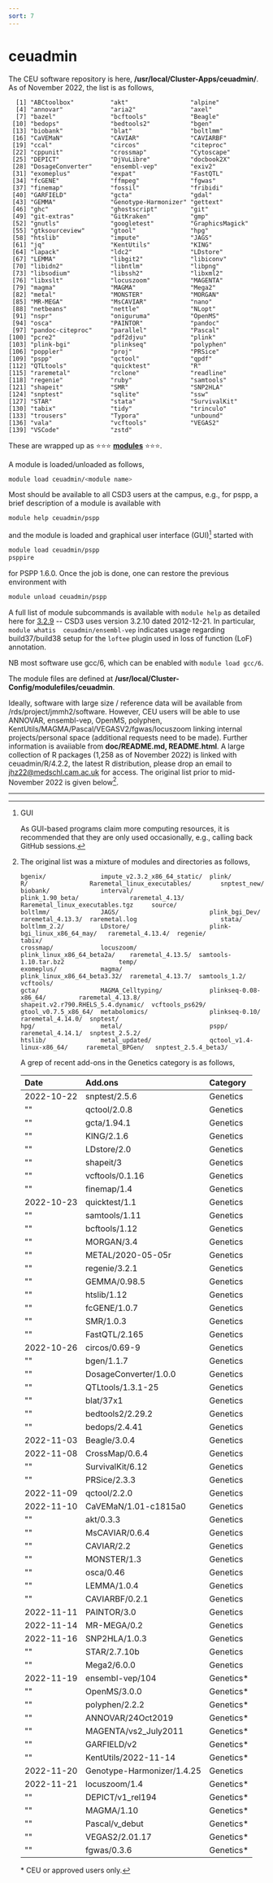 ```yaml
---
sort: 7
---
```


# ceuadmin

The CEU software repository is here, **/usr/local/Cluster-Apps/ceuadmin/**. As of November 2022, the list is as follows,

```
  [1] "ABCtoolbox"          "akt"                 "alpine"
  [4] "annovar"             "aria2"               "axel"
  [7] "bazel"               "bcftools"            "Beagle"
 [10] "bedops"              "bedtools2"           "bgen"
 [13] "biobank"             "blat"                "boltlmm"
 [16] "CaVEMaN"             "CAVIAR"              "CAVIARBF"
 [19] "ccal"                "circos"              "citeproc"
 [22] "cppunit"             "crossmap"            "Cytoscape"
 [25] "DEPICT"              "DjVuLibre"           "docbook2X"
 [28] "DosageConverter"     "ensembl-vep"         "exiv2"
 [31] "exomeplus"           "expat"               "FastQTL"
 [34] "fcGENE"              "ffmpeg"              "fgwas"
 [37] "finemap"             "fossil"              "fribidi"
 [40] "GARFIELD"            "gcta"                "gdal"
 [43] "GEMMA"               "Genotype-Harmonizer" "gettext"
 [46] "ghc"                 "ghostscript"         "git"
 [49] "git-extras"          "GitKraken"           "gmp"
 [52] "gnutls"              "googletest"          "GraphicsMagick"
 [55] "gtksourceview"       "gtool"               "hpg"
 [58] "htslib"              "impute"              "JAGS"
 [61] "jq"                  "KentUtils"           "KING"
 [64] "lapack"              "ldc2"                "LDstore"
 [67] "LEMMA"               "libgit2"             "libiconv"
 [70] "libidn2"             "libntlm"             "libpng"
 [73] "libsodium"           "libssh2"             "libxml2"
 [76] "libxslt"             "locuszoom"           "MAGENTA"
 [79] "magma"               "MAGMA"               "Mega2"
 [82] "metal"               "MONSTER"             "MORGAN"
 [85] "MR-MEGA"             "MsCAVIAR"            "nano"
 [88] "netbeans"            "nettle"              "NLopt"
 [91] "nspr"                "oniguruma"           "OpenMS"
 [94] "osca"                "PAINTOR"             "pandoc"
 [97] "pandoc-citeproc"     "parallel"            "Pascal"
[100] "pcre2"               "pdf2djvu"            "plink"
[103] "plink-bgi"           "plinkseq"            "polyphen"
[106] "poppler"             "proj"                "PRSice"
[109] "pspp"                "qctool"              "qpdf"
[112] "QTLtools"            "quicktest"           "R"
[115] "raremetal"           "rclone"              "readline"
[118] "regenie"             "ruby"                "samtools"
[121] "shapeit"             "SMR"                 "SNP2HLA"
[124] "snptest"             "sqlite"              "ssw"
[127] "STAR"                "stata"               "SurvivalKit"
[130] "tabix"               "tidy"                "trinculo"
[133] "trousers"            "Typora"              "unbound"
[136] "vala"                "vcftools"            "VEGAS2"
[139] "VSCode"              "zstd"
```

These are wrapped up as :star::star::star: **[modules](https://modules.readthedocs.io/en/latest/index.html)** :star::star::star:.

A module is loaded/unloaded as follows,

```bash
module load ceuadmin/<module name>
```

Most should be available to all CSD3 users at the campus, e.g., for pspp, a brief description of a module is available with

```bash
module help ceuadmin/pspp
```

and the module is loaded and graphical user interface (GUI)[^gui] started with

```bash
module load ceuadmin/pspp
psppire
```

for PSPP 1.6.0. Once the job is done, one can restore the previous environment with

```bash
module unload ceuadmin/pspp
```

A full list of module subcommands is available with `module help` as detailed here for 
[3.2.9](https://linux.die.net/man/4/modulefile) -- CSD3 uses version 3.2.10 dated 2012-12-21. In particular, `module whatis 
ceuadmin/ensembl-vep` indicates usage regarding build37/build38 setup for the `loftee` plugin used in loss of function (LoF) 
annotation.

NB most software use gcc/6, which can be enabled with `module load gcc/6`.

The module files are defined at **/usr/local/Cluster-Config/modulefiles/ceuadmin**.

Ideally, software with large size / reference data will be available from /rds/project/jmmh2/software. However, CEU users will be able to use 
ANNOVAR, ensembl-vep, OpenMS, polyphen, KentUtils/MAGMA/Pascal/VEGASV2/fgwas/locuszoom linking internal projects/personal space (additional requests 
need to be made). Further information is avaiiable from **doc/README.md, README.html**. A large collection of R packages (1,258 as of November 2022) 
is linked with ceuadmin/R/4.2.2, the latest R distribution, please drop an email to <jhz22@medschl.cam.ac.uk> for access. The original list prior to 
mid-November 2022 is given below[^original].

---

[^original]:
    The original list was a mixture of modules and directories as follows,

    ```
    bgenix/               impute_v2.3.2_x86_64_static/  plink/                        R/                 Raremetal_linux_executables/        snptest_new/
    biobank/              interval/                     plink_1.90_beta/              raremetal_4.13/    Raremetal_linux_executables.tgz     source/
    boltlmm/              JAGS/                         plink_bgi_Dev/                raremetal_4.13.3/  raremetal.log                       stata/
    boltlmm_2.2/          LDstore/                      plink-bgi_linux_x86_64_may/   raremetal_4.13.4/  regenie/                            tabix/
    crossmap/             locuszoom/                    plink_linux_x86_64_beta2a/    raremetal_4.13.5/  samtools-1.10.tar.bz2               temp/
    exomeplus/            magma/                        plink_linux_x86_64_beta3.32/  raremetal_4.13.7/  samtools_1.2/                       vcftools/
    gcta/                 MAGMA_Celltyping/             plinkseq-0.08-x86_64/         raremetal_4.13.8/  shapeit.v2.r790.RHELS_5.4.dynamic/  vcftools_ps629/
    gtool_v0.7.5_x86_64/  metabolomics/                 plinkseq-0.10/                raremetal_4.14.0/  snptest/
    hpg/                  metal/                        pspp/                         raremetal_4.14.1/  snptest_2.5.2/
    htslib/               metal_updated/                qctool_v1.4-linux-x86_64/     raremetal_BPGen/   snptest_2.5.4_beta3/
    ```

    A grep of recent add-ons in the Genetics category is as follows,

    | Date       | Add.ons                    | Category            |
    | :--------- | :------------------------- | :------------------ |
    | 2022-10-22 | snptest/2.5.6              | Genetics            |
    | ""         | qctool/2.0.8               | Genetics            |
    | ""         | gcta/1.94.1                | Genetics            |
    | ""         | KING/2.1.6                 | Genetics            |
    | ""         | LDstore/2.0                | Genetics            |
    | ""         | shapeit/3                  | Genetics            |
    | ""         | vcftools/0.1.16            | Genetics            |
    | ""         | finemap/1.4                | Genetics            |
    | 2022-10-23 | quicktest/1.1              | Genetics            |
    | ""         | samtools/1.11              | Genetics            |
    | ""         | bcftools/1.12              | Genetics            |
    | ""         | MORGAN/3.4                 | Genetics            |
    | ""         | METAL/2020-05-05r          | Genetics[^metal]    |
    | ""         | regenie/3.2.1              | Genetics            |
    | ""         | GEMMA/0.98.5               | Genetics[^gemma]    |
    | ""         | htslib/1.12                | Genetics            |
    | ""         | fcGENE/1.0.7               | Genetics[^fcgene]   |
    | ""         | SMR/1.0.3                  | Genetics            |
    | ""         | FastQTL/2.165              | Genetics            |
    | 2022-10-26 | circos/0.69-9              | Genetics            |
    | ""         | bgen/1.1.7                 | Genetics            |
    | ""         | DosageConverter/1.0.0      | Genetics            |
    | ""         | QTLtools/1.3.1-25          | Genetics[^qtltools] |
    | ""         | blat/37x1                  | Genetics            |
    | ""         | bedtools2/2.29.2           | Genetics            |
    | ""         | bedops/2.4.41              | Genetics            |
    | 2022-11-03 | Beagle/3.0.4               | Genetics            |
    | 2022-11-08 | CrossMap/0.6.4             | Genetics            |
    | ""         | SurvivalKit/6.12           | Genetics            |
    | ""         | PRSice/2.3.3               | Genetics            |
    | 2022-11-09 | qctool/2.2.0               | Genetics            |
    | 2022-11-10 | CaVEMaN/1.01-c1815a0       | Genetics            |
    | ""         | akt/0.3.3                  | Genetics            |
    | ""         | MsCAVIAR/0.6.4             | Genetics            |
    | ""         | CAVIAR/2.2                 | Genetics            |
    | ""         | MONSTER/1.3                | Genetics            |
    | ""         | osca/0.46                  | Genetics            |
    | ""         | LEMMA/1.0.4                | Genetics[^lemma]    |
    | ""         | CAVIARBF/0.2.1             | Genetics            |
    | 2022-11-11 | PAINTOR/3.0                | Genetics            |
    | 2022-11-14 | MR-MEGA/0.2                | Genetics            |
    | 2022-11-16 | SNP2HLA/1.0.3              | Genetics            |
    | ""         | STAR/2.7.10b               | Genetics            |
    | ""         | Mega2/6.0.0                | Genetics            |
    | 2022-11-19 | ensembl-vep/104            | Genetics\*          |
    | ""         | OpenMS/3.0.0               | Genetics\*[^OpenMS] |
    | ""         | polyphen/2.2.2             | Genetics\*          |
    | ""         | ANNOVAR/24Oct2019          | Genetics\*          |
    | ""         | MAGENTA/vs2_July2011       | Genetics\*          |
    | ""         | GARFIELD/v2                | Genetics\*          |
    | ""         | KentUtils/2022-11-14       | Genetics\*          |
    | 2022-11-20 | Genotype-Harmonizer/1.4.25 | Genetics            |
    | 2022-11-21 | locuszoom/1.4              | Genetics\*[^lz]     |
    | ""         | DEPICT/v1_rel194           | Genetics\*          |
    | ""         | MAGMA/1.10                 | Genetics\*          |
    | ""         | Pascal/v_debut             | Genetics\*          |
    | ""         | VEGAS2/2.01.17             | Genetics\*          |
    | ""         | fgwas/0.3.6                | Genetics\*          |

    \* CEU or approved users only.

[^gui]: GUI

    As GUI-based programs claim more computing resources, it is recommended that they are only used occasionally, e.g., calling back GitHub sessions.

[^metal]: Notes on METAL 2020-05-05r

    This version has options EFFECT_PRINT_PRECISION and STDERR_PRINT_PRECISION (both with default 4) to enable many decimal places.

    The letter `r` as in `2020-05-05r` indicates a replacement of functions in `libsrc/MathStats.cpp` to ensure generality -- [details](files/complaint.pdf) have also been posted to the GitHub page, [https://github.com/statgen/METAL/issues/24](https://github.com/statgen/METAL/issues/24).

    ```
    FATAL ERROR -
    a too large, ITMAX too small in gamma countinued fraction (gcf)

    so the -1.info file could not be generated.
    ```

[^gemma]: Note on compiling from source

    A considerably smaller (1,097,256 vs 22,721,624) executable, /usr/local/Cluster-Apps/ceuadmin/GEMMA/0.98.5/bin, is generated under CSD3 but the original distribution is used by default.

    ```bash
    module load openblas/0.2.15
    make
    ```

[^fcgene]: Alternative site

    See [https://github.com/dr-roshyara/fcgene](https://github.com/dr-roshyara/fcgene)

[^qtltools]: The long version number is 1.3.1-25-g6e49f85f20.

[^lemma]: The documentation indicates a requirement of gcc/9.4, boost/1.78, OpenMP/3.1 and/or Intel MKL Library 2019 Update 1 but it is possible to proceed with gcc/11, cmake-3.19.7-gcc-5.4-5gbsejo, boost-1.66.0-gcc-5.4.0-slpq3un, ceuadmin/bgen/1.1.7.

[^OpenMS]: Installed with OpenMS is also alphapept.

[^lz]: locuszoom

    The version adds chromosome X data and will have options using INTERVAL data.

